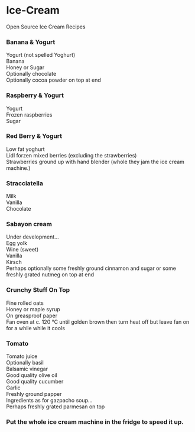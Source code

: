 # Ice-Cream
Open Source Ice Cream Recipes

### Banana & Yogurt
Yogurt (not spelled Yoghurt)\
Banana\
Honey or Sugar\
Optionally chocolate\
Optionally cocoa powder on top at end

### Raspberry & Yogurt
Yogurt\
Frozen raspberries\
Sugar

### Red Berry & Yogurt
Low fat yoghurt\
Lidl forzen mixed berries (excluding the strawberries)\
Strawberries ground up with hand blender (whole they jam the ice cream machine.)

### Stracciatella
Milk\
Vanilla\
Chocolate

### Sabayon cream
Under development...\
Egg yolk\
Wine (sweet)\
Vanilla\
Kirsch\
Perhaps optionally some freshly ground cinnamon and sugar or some freshly grated nutmeg on top at end

### Crunchy Stuff On Top
Fine rolled oats\
Honey or maple syrup\
On greasproof paper\
Fan oven at c. 120 °C until golden brown then turn heat off but leave fan on for a while while it cools

### Tomato
Tomato juice\
Optionally basil\
Balsamic vinegar\
Good quality olive oil\
Good quality cucumber\
Garlic\
Freshly ground papper\
Ingredients as for gazpacho soup...\
Perhaps freshly grated parmesan on top

### Put the whole  ice cream machine in the fridge to speed it up.


